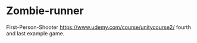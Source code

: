 # Zombie-runner
First-Person-Shooter
https://www.udemy.com/course/unitycourse2/  fourth and last example game.

